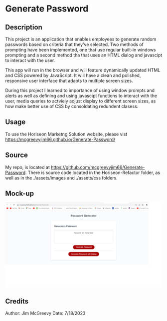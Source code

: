 # Generate Password

## Description

 This project is an application that enables employees to generate random passwords based on criteria that they’ve selected. Two methods of prompting have been implemented, one that use regular built-in windows prompting
 and a second method tha that uses an HTML dialog and javascipt to interact with the user.

This app will run in the browser and will feature dynamically updated HTML and CSS powered by JavaScript. It will have a clean and polished, responsive user interface that adapts to multiple screen sizes.
 
 During this project I learned to importance of using window prompts and alerts  as well as defining and using javascipt functions to interact with the user, media queries to actviely adjust display to different screen sizes, as how make better use of CSS by consoldating redundent clasess.


## Usage

To use the Horiseon Marketng Solution website, please vist <https://mcgreevyjim66.github.io/Generate-Password/>

## Source

My repo, is located at <https://github.com/mcgreevyjim66/Generate-Password>.
There is source code located in the Horiseon-Refactor folder, as well as in the ./assets/images and ./assets/css folders.

## Mock-up

![The Horiseon webpage includes a navigation bar, a header image, and cards with text and images at the bottom of the page.](./assets/images/genratepassword.png)


## Credits

Author: Jim McGreevy
Date:   7/18/2023


